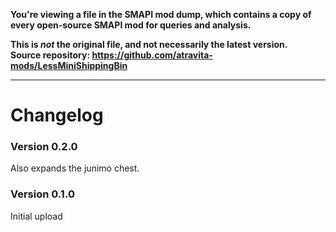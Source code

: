 **You're viewing a file in the SMAPI mod dump, which contains a copy of every open-source SMAPI mod
for queries and analysis.**

**This is _not_ the original file, and not necessarily the latest version.**  
**Source repository: https://github.com/atravita-mods/LessMiniShippingBin**

----

Changelog
===============

### Version 0.2.0

Also expands the junimo chest.

### Version 0.1.0

Initial upload